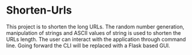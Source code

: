 # Shorten-Urls
This project is to shorten the long URLs.
The random number generation, manipulation of strings and ASCII values of string is used to shorten the URLs length. The user can interact with the application through command line. Going forward the CLI will be replaced with a Flask based GUI.
